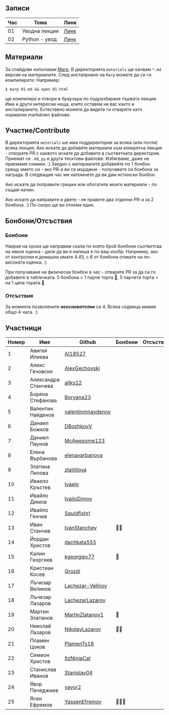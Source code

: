 ## Записи

|Час | Тема | Линк |
|-----|-----|--------|
|01| Уводна лекция | [Линк](https://www.youtube.com/watch?v=0xCOTZ-l8yI)|
|02| Python - увод | [Линк](https://www.youtube.com/watch?v=)|

## Материали

За слайдове използвам [Marp](https://marp.app/). В директорията `materials` ще качвам `*.md` версия на материалите. След инсталриане на `Marp` можете да си ги _компилирате_:
Например:
```
$ marp 01.md && open 01.html
```
ще компилира и отвори в браузъра по подразбиране първата лекция. 
Има и други интересни неща, които оставям на вас както и инсталирането. Естествено можете да видите ги отваряте като нормални markdown файлове.

## Участие/Contribute

В директорията `materials` ше има поддиректория за всяка (или почти) всяка лекция. 
Ако искате да добавяте материали към конкретна лекция - отворете PR с каквото искате да добавите в съответната директория. Приемат се `.md`, `py` и други тесктови файлове. Избягваме, даже не приемаме снимки. :)
Заедно с материалите добавяйте по 1 бонбон срещу името си - ако PR-a ви се мърджне - получавате си бонбона за награда. В следващия час ми напомнете да ви дам истински бонбон.

Ако искате да поправите грешки или обогатите моите материали - по същия начин.

Ако искате да направите и двете - не правете два отделни PR-a за 2 бонбона. :) По-скоро ще ви отнема един.

## Бонбони/Отсъствия
### Бонбони
Накрая на срока ще направим скала по която брой бонбони съответсва на някоя оценка - дали да ви я напиша е по ваш изобр. Например, ако от контролни и домашни имате 4.45, с 6 от бонбони отивате на по-високата оценка. :)

При получаване на физически бонбон в час - отваряте PR за да си го добавите в табличката. 5 бонбона = 1 парче торта 🍰, 5 парчета торта = на 1 цяла тората 🎂

### Отсъствия 
За момента позволените **_неоснователни_** са 4. Всяка седмица имаме общо 4 часа. :) 

## Участници
|Номер| Име | Github | Бонбони | Отсъствия |
|-----|-----|--------|---------|-----------|
|1| Авигея Илиева |  [AI18527](https://github.com/AI18527) | | |
|2| Алекс Гечовски | [AlexGechovski](https://github.com/AlexGechovski) | | |
|3| Александра Станчева | [allks12](https://github.com/allks12) | | |
|4| Боряна Стефанова| [Boryana23](https://github.com/Boryana23) | | |
|5| Валентин Найденов| [valentinmnaydenov](https://github.com/valentinmnaydenov) | | |
|6| Данаил Божков | [DBozhkovV](https://github.com/DBozhkovV) | | |
|7| Даниел Паунов | [McAwesome123](https://github.com/McAwesome123) | | |
|8| Елена Върбанова | [elenavarbanova](https://github.com/elenavarbanova) | | |
|9| Златина Лилова | [zlatililova](https://github.com/zlatililova) | | |
|10| Иваело Кръстев | [Ivaelo](https://github.com/Ivaelo) | | |
|11| Ивайло Димов | [IvailoDimov](https://github.com/IvailoDimov) | | |
|12| Ивайло Генчев | [Squidfishrl](https://github.com/Squidfishrl) | | |
|13| Иван Станчев | [IvanStanchev](https://github.com/IvanStanchev) | 🍬🍬 | |
|14| Йордан Христов | [dachkata555](https://github.com/dachkata555) | | |
|15| Калин Георгиев | [kgeorgiev77](https://github.com/kgeorgiev77) | 🍬 | |
|16| Кристиан Косев | [Grozdi](https://github.com/Grozdi) | | |
|17| Лъчезар Велинов | [Lachezar-Velinov](https://github.com/Lachezar-Velinov) | | |
|18| Лъчезар Лазаров | [LachezarLazarov](https://github.com/LachezarLazarov) | | |
|19| Мартин Златанов | [MartinZlatanov1](https://github.com/MartinZlatanov1) |🍬 | |
|20| Николай Лазаров| [NikolayLazarov](https://github.com/NikolayLazarov) |🍬🍬 | |
|21| Пламен Цоков | [PlamenTs18](https://github.com/PlamenTs18) | | |
|22| Симеон Христов | [ItzNinjaCat](https://github.com/ItzNinjaCat) | | |
|23| Станислав Иванов | [Stanislav04](https://github.com/Stanislav04) | | |
|24| Явор Пачеджиев| [yavor2](https://github.com/yavor2) | | |
|25| Ясен Ефремов | [YassenEfremov](https://github.com/YassenEfremov) | 🍬🍬🍬 | |
